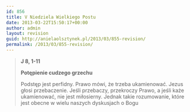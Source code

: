 ```yaml
---
id: 856
title: V Niedziela Wielkiego Postu
date: 2013-03-22T15:50:17+00:00
author: admin
layout: revision
guid: http://anielaolsztynek.pl/2013/03/855-revision/
permalink: /2013/03/855-revision/
---
```

> **J 8, 1-11**
> 
> **Potępienie cudzego grzechu**
> 
> Podstęp jest perfidny. Prawo mówi, że trzeba ukamienować. Jezus głosi przebaczenie. Jeśli przebaczy, przekroczy Prawo, a jeśli każe ukamienować, nie jest miłosierny. Jednak takie rozumowanie, które jest obecne w wielu naszych dyskusjach o Bogu